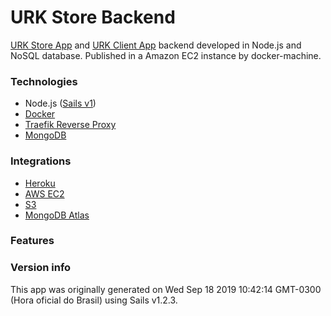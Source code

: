 # URK Store Backend

[URK Store App](https://github.com/eliaslawrence/urk-store-app) and [URK Client App](https://github.com/eliaslawrence/urk-client-app) backend developed in Node.js and NoSQL database. Published in a Amazon EC2 instance by docker-machine.

### Technologies

+ Node.js ([Sails v1](https://sailsjs.com))
+ [Docker](https://www.docker.com/)
+ [Traefik Reverse Proxy](https://traefik.io/traefik/)
+ [MongoDB](https://www.mongodb.com/)

### Integrations

+ [Heroku](https://www.heroku.com/) 
+ [AWS EC2](https://aws.amazon.com/)
+ [S3](https://aws.amazon.com/pt/s3/)
+ [MongoDB Atlas](https://www.mongodb.com/atlas/database)

### Features

<!-- + [JWT/Passport Authentication](https://github.com/eliaslawrence/urk-backend/blob/master/api/services/AuthService.js)
+ [Email](https://github.com/eliaslawrence/urk-backend/blob/master/api/services/AuthService.js)
+ [File / Image Storage](https://github.com/eliaslawrence/urk-backend/blob/master/api/controllers/ImageController.js)
+ [File / Image Transfer](https://github.com/eliaslawrence/urk-backend/blob/master/api/controllers/ImageController.js)
+ [TLS](https://github.com/eliaslawrence/urk-backend/blob/master/docker-production.yml) -->


### Version info

This app was originally generated on Wed Sep 18 2019 10:42:14 GMT-0300 (Hora oficial do Brasil) using Sails v1.2.3.

<!-- Internally, Sails used [`sails-generate@1.16.13`](https://github.com/balderdashy/sails-generate/tree/v1.16.13/lib/core-generators/new). -->



<!--
Note:  Generators are usually run using the globally-installed `sails` CLI (command-line interface).  This CLI version is _environment-specific_ rather than app-specific, thus over time, as a project's dependencies are upgraded or the project is worked on by different developers on different computers using different versions of Node.js, the Sails dependency in its package.json file may differ from the globally-installed Sails CLI release it was originally generated with.  (Be sure to always check out the relevant [upgrading guides](https://sailsjs.com/upgrading) before upgrading the version of Sails used by your app.  If you're stuck, [get help here](https://sailsjs.com/support).)
-->
